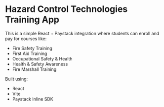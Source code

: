 # Hazard Control Technologies Training App

This is a simple React + Paystack integration where students can enroll and pay for courses like:
- Fire Safety Training
- First Aid Training
- Occupational Safety & Health
- Health & Safety Awareness
- Fire Marshall Training

Built using:
- React
- Vite
- Paystack Inline SDK
